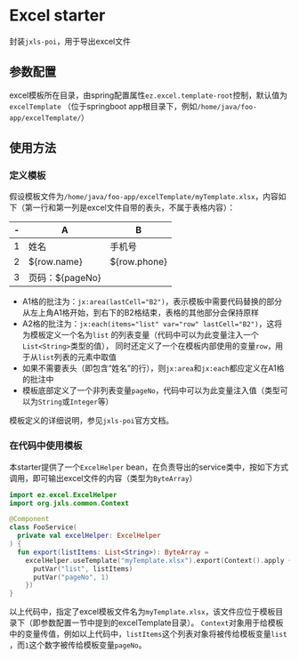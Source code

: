 # Excel starter

封装`jxls-poi`，用于导出excel文件

## 参数配置

excel模板所在目录，由spring配置属性`ez.excel.template-root`控制，默认值为`excelTemplate`
（位于springboot app根目录下，例如`/home/java/foo-app/excelTemplate/`）

## 使用方法

### 定义模板

假设模板文件为`/home/java/foo-app/excelTemplate/myTemplate.xlsx`，内容如下（第一行和第一列是excel文件自带的表头，不属于表格内容）：

| - | A            | B            |
|---|--------------|--------------|
| 1 | 姓名           | 手机号          |
| 2 | ${row.name}  | ${row.phone} |
| 3 | 页码：${pageNo} |              |

- A1格的批注为：`jx:area(lastCell="B2")`，表示模板中需要代码替换的部分从左上角A1格开始，到右下的B2格结束，表格的其他部分会保持原样
- A2格的批注为：`jx:each(items="list" var="row" lastCell="B2")`，这将为模板定义一个名为`list`
  的列表变量（代码中可以为此变量注入一个`List<String>`类型的值），
  同时还定义了一个在模板内部使用的变量`row`，用于从`list`列表的元素中取值
- 如果不需要表头（即包含“姓名”的行），则`jx:area`和`jx:each`都应定义在A1格的批注中
- 模板底部定义了一个非列表变量`pageNo`，代码中可以为此变量注入值（类型可以为`String`或`Integer`等）

模板定义的详细说明，参见`jxls-poi`官方文档。

### 在代码中使用模板

本starter提供了一个`ExcelHelper` bean，在负责导出的service类中，按如下方式调用，即可输出excel文件的内容（类型为`ByteArray`）

```kotlin
import ez.excel.ExcelHelper
import org.jxls.common.Context

@Component
class FooService(
  private val excelHelper: ExcelHelper
) {
  fun export(listItems: List<String>): ByteArray =
    excelHelper.useTemplate("myTemplate.xlsx").export(Context().apply {
      putVar("list", listItems)
      putVar("pageNo", 1)
    })
}

```

以上代码中，指定了excel模板文件名为`myTemplate.xlsx`，该文件应位于模板目录下（即参数配置一节中提到的excelTemplate目录）。
`Context`对象用于给模板中的变量传值，例如以上代码中，`listItems`这个列表对象将被传给模板变量`list`
，而`1`这个数字被传给模板变量`pageNo`。
